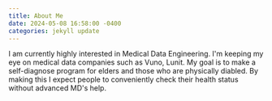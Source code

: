 ```yaml
---
title: About Me
date: 2024-05-08 16:58:00 -0400
categories: jekyll update
---
```


I am currently highly interested in Medical Data Engineering. I'm keeping my eye on medical data companies such as Vuno, Lunit. My goal is to 
make a self-diagnose program for elders and those who are physically diabled. By making this I expect people to conveniently check their
health status without advanced MD's help.
